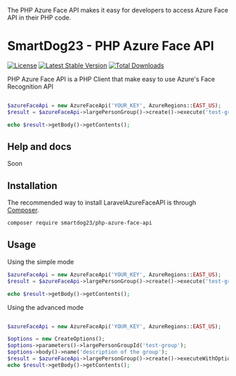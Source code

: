 The PHP Azure Face API makes it easy for developers to access Azure Face API in their PHP code.

SmartDog23 - PHP Azure Face API
===================================

[![License](https://poser.pugx.org/smartdog23/php-azure-face-api/license)](https://packagist.org/packages/smartdog23/php-azure-face-api)
[![Latest Stable Version](https://poser.pugx.org/smartdog23/php-azure-face-api/v/stable)](https://packagist.org/packages/smartdog23/php-azure-face-api)
[![Total Downloads](https://poser.pugx.org/smartdog23/php-azure-face-api/downloads)](https://packagist.org/packages/smartdog23/php-azure-face-api)

PHP Azure Face API is a PHP Client that make easy to use Azure's Face Recognition API

```php

$azureFaceApi = new AzureFaceApi('YOUR_KEY', AzureRegions::EAST_US);
$result = $azureFaceApi->largePersonGroup()->create()->execute('test-group', 'description of the group');

echo $result->getBody()->getContents();

```

## Help and docs

Soon


## Installation

The recommended way to install LaravelAzureFaceAPI is through
[Composer](https://getcomposer.org/).

```bash
composer require smartdog23/php-azure-face-api
```

## Usage


Using the simple mode

```php
$azureFaceApi = new AzureFaceApi('YOUR_KEY', AzureRegions::EAST_US);
$result = $azureFaceApi->largePersonGroup()->create()->execute('test-group', 'description of the group');

echo $result->getBody()->getContents();
```



Using the advanced mode

```php

$azureFaceApi = new AzureFaceApi('YOUR_KEY', AzureRegions::EAST_US);

$options = new CreateOptions();
$options->parameters()->largePersonGroupId('test-group');
$options->body()->name('description of the group');
$result = $azureFaceApi->largePersonGroup()->create()->executeWithOptions($options);
echo $result->getBody()->getContents();
```
